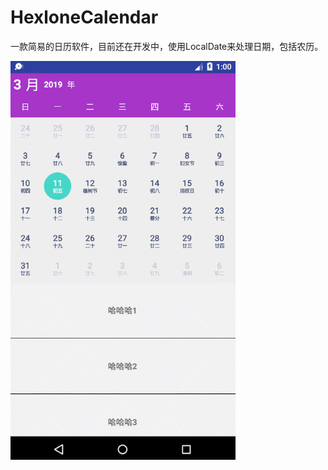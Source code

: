 # HexloneCalendar
一款简易的日历软件，目前还在开发中，使用LocalDate来处理日期，包括农历。

![avatar](https://github.com/hexlone/HexloneCalendar/blob/master/GIF1.gif?raw=true)
